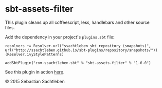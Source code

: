 # sbt-assets-filter

This plugin cleans up all coffeescript, less, handlebars and other source files.

Add the dependency in your project's `plugins.sbt` file:

    resolvers += Resolver.url("ssachtleben sbt repository (snapshots)", url("http://ssachtleben.github.io/sbt-plugins/repository/snapshots/"))(Resolver.ivyStylePatterns)

    addSbtPlugin("com.ssachtleben.sbt" % "sbt-assets-filter" % "1.0.0")
    
See this plugin in action [here](https://github.com/ssachtleben/sbt-assets-example).

&copy; 2015 Sebastian Sachtleben 